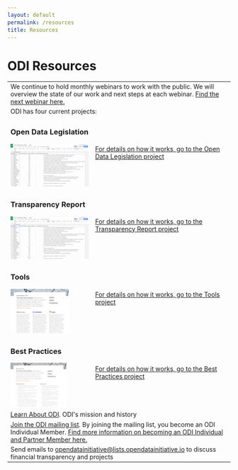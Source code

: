 ```yaml
---
layout: default
permalink: /resources
title: Resources
---
```


# ODI Resources

<table border="0" cellpadding="10">
  <tr>
    <td colspan="2">We continue to hold monthly webinars to work with the public. We will overview the state of our work and next steps at each webinar. <a href="/events">Find the next webinar here.</a>
    </td>
  </tr>
  <tr>
    <td colspan="2">ODI has four current projects:
    </td>
  </tr>
    <tr> 
      <td>
        <h3>Open Data Legislation</h3>
        <a href="http://wiki.opendatainitiative.io/Projects/Open_Data_Legislation"><img src="/assets/img/transparency_report_icon.png" alt="ODI Open Data Legislation"></a>
      </td>
      <td><a href="https://github.com/opendatainitiative/opendatainitiative.github.io/wiki/Open-Data-Legislation-Project">For details on how it works, go to the Open Data Legislation project</a>
      </td>
   </tr>
  <tr> 
      <td>
        <h3>Transparency Report</h3>
        <a href="/transparency-scorecard"><img src="/assets/img/transparency_report_icon.png" alt="ODI Transparency Report"></a>
      </td>
      <td><a href="https://github.com/opendatainitiative/opendatainitiative.github.io/wiki/Transparency-Report-Project">For details on how it works, go to the Transparency Report project</a>
      </td>
   </tr>
   <tr>
      <td>
        <h3>Tools</h3>
        <a href="/assets/doc/ODI_Recommended_Tools.pdf"><img src="/assets/img/tools_icon.png" alt="Get ODI Recommeded Tools"></a>
     </td>
     <td>
        <a href="https://github.com/opendatainitiative/opendatainitiative.github.io/wiki/Tools-Project">For details on how it works, go to the Tools project</a>
     </td>
   </tr>
   <tr>   
      <td>
        <h3>Best Practices</h3>
        <a href="/assets/doc/ODI-Best-Practices.pdf"><img src="/assets/img/practices_icon.png" alt="ODI Best Practices"></a>
     </td>
     <td>
        <a href="https://github.com/opendatainitiative/opendatainitiative.github.io/wiki/Best-Practices-Project">For details on how it works, go to the Best Practices project</a>
     </td>
   </tr>
      <tr>
    <td colspan="2"><a href="/learn">Learn About ODI</a>. ODI's mission and history
    </td>
  </tr>
    <tr>
    <td colspan="2"><a href="https://lists.opendatainitiative.io/mailman/listinfo/opendatainitiative">Join the ODI mailing list</a>. By joining the mailing list, you become an ODI Individual Member. <a href="/participation#membership">Find more information on becoming an ODI Individual and Partner Member here.</a>
    </td>
  </tr>
  <tr>
    <td colspan="2">Send emails to <a href="mailto:opendatainitiative@lists.opendatainitiative.io">opendatainitiative@lists.opendatainitiative.io</a> to discuss financial transparency and projects
    </td>
  </tr> 
</table>
